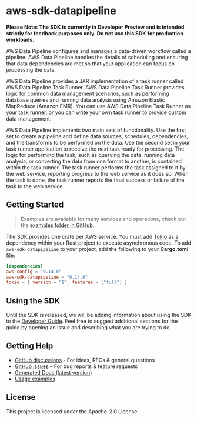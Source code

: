 # aws-sdk-datapipeline

**Please Note: The SDK is currently in Developer Preview and is intended strictly for
feedback purposes only. Do not use this SDK for production workloads.**

AWS Data Pipeline configures and manages a data-driven workflow called a pipeline. AWS Data Pipeline handles the details of scheduling and ensuring that data dependencies are met so that your application can focus on processing the data.

AWS Data Pipeline provides a JAR implementation of a task runner called AWS Data Pipeline Task Runner. AWS Data Pipeline Task Runner provides logic for common data management scenarios, such as performing database queries and running data analysis using Amazon Elastic MapReduce (Amazon EMR). You can use AWS Data Pipeline Task Runner as your task runner, or you can write your own task runner to provide custom data management.

AWS Data Pipeline implements two main sets of functionality. Use the first set to create a pipeline and define data sources, schedules, dependencies, and the transforms to be performed on the data. Use the second set in your task runner application to receive the next task ready for processing. The logic for performing the task, such as querying the data, running data analysis, or converting the data from one format to another, is contained within the task runner. The task runner performs the task assigned to it by the web service, reporting progress to the web service as it does so. When the task is done, the task runner reports the final success or failure of the task to the web service.

## Getting Started

> Examples are available for many services and operations, check out the
> [examples folder in GitHub](https://github.com/awslabs/aws-sdk-rust/tree/main/examples).

The SDK provides one crate per AWS service. You must add [Tokio](https://crates.io/crates/tokio)
as a dependency within your Rust project to execute asynchronous code. To add `aws-sdk-datapipeline` to
your project, add the following to your **Cargo.toml** file:

```toml
[dependencies]
aws-config = "0.14.0"
aws-sdk-datapipeline = "0.14.0"
tokio = { version = "1", features = ["full"] }
```

## Using the SDK

Until the SDK is released, we will be adding information about using the SDK to the
[Developer Guide](https://docs.aws.amazon.com/sdk-for-rust/latest/dg/welcome.html). Feel free to suggest
additional sections for the guide by opening an issue and describing what you are trying to do.

## Getting Help

* [GitHub discussions](https://github.com/awslabs/aws-sdk-rust/discussions) - For ideas, RFCs & general questions
* [GitHub issues](https://github.com/awslabs/aws-sdk-rust/issues/new/choose) – For bug reports & feature requests
* [Generated Docs (latest version)](https://awslabs.github.io/aws-sdk-rust/)
* [Usage examples](https://github.com/awslabs/aws-sdk-rust/tree/main/examples)

## License

This project is licensed under the Apache-2.0 License.

